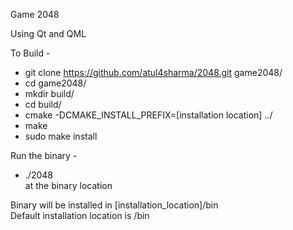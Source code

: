 Game 2048

Using Qt and QML

To Build - 

* git clone https://github.com/atul4sharma/2048.git game2048/    
* cd game2048/     
* mkdir build/      
* cd build/     
* cmake -DCMAKE_INSTALL_PREFIX=[installation location] ../   
* make     
* sudo make install    

Run the binary -  
* ./2048  
at the binary location

Binary will be installed in [installation_location]/bin  
Default installation location is /bin
